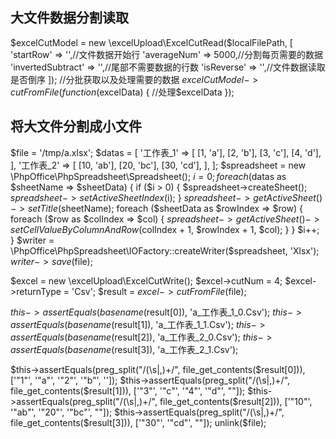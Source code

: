 ## 大文件数据分割读取
$excelCutModel = new \excelUpload\ExcelCutRead($localFilePath,
            [
                'startRow'         => '',//文件数据开始行
                'averageNum'       => 5000,//分割每页需要的数据
                'invertedSubtract' => '',//尾部不需要数据的行数
                'isReverse'        => '',//文件数据读取是否倒序
            ]);
        //分批获取以及处理需要的数据
        $excelCutModel->cutFromFile(function ($excelData) {
            //处理$excelData
        });

## 将大文件分割成小文件

 $file  = '/tmp/a.xlsx';
$datas = [
    '工作表_1' => [
        [1, 'a'],
        [2, 'b'],
        [3, 'c'],
        [4, 'd'],
    ],
    '工作表_2' => [
        [10, 'ab'],
        [20, 'bc'],
        [30, 'cd'],
    ],
];
$spreadsheet = new \PhpOffice\PhpSpreadsheet\Spreadsheet();
$i           = 0;
foreach ($datas as $sheetName => $sheetData) {
    if ($i > 0) {
        $spreadsheet->createSheet();
        $spreadsheet->setActiveSheetIndex($i);
    }
    $spreadsheet->getActiveSheet()->setTitle($sheetName);
    foreach ($sheetData as $rowIndex => $row) {
        foreach ($row as $colIndex => $col) {
            $spreadsheet->getActiveSheet()->setCellValueByColumnAndRow($colIndex + 1, $rowIndex + 1, $col);
        }
    }
    $i++;
}
$writer = \PhpOffice\PhpSpreadsheet\IOFactory::createWriter($spreadsheet, 'Xlsx');
$writer->save($file);

$excel             = new \excelUpload\ExcelCutWrite();
$excel->cutNum     = 4;
$excel->returnType = 'Csv';
$result            = $excel->cutFromFile($file);

$this->assertEquals(basename($result[0]), 'a_工作表_1_0.Csv');
$this->assertEquals(basename($result[1]), 'a_工作表_1_1.Csv');
$this->assertEquals(basename($result[2]), 'a_工作表_2_0.Csv');
$this->assertEquals(basename($result[3]), 'a_工作表_2_1.Csv');


$this->assertEquals(preg_split("/(\s|,)+/", file_get_contents($result[0])), ['"1"', '"a"', '"2"', '"b"', '']);
$this->assertEquals(preg_split("/(\s|,)+/", file_get_contents($result[1])), ['"3"', '"c"', '"4"', '"d"', ""]);
$this->assertEquals(preg_split("/(\s|,)+/", file_get_contents($result[2])),
    ['"10"', '"ab"', '"20"', '"bc"', ""]);
$this->assertEquals(preg_split("/(\s|,)+/", file_get_contents($result[3])), ['"30"', '"cd"', ""]);
unlink($file);